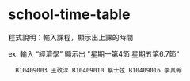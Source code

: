 # school-time-table

   程式說明：輸入課程，顯示出上課的時間
   
   
   
   ex:
      輸入 “經濟學” 
      顯示出 "星期一第4節 星期五第6.7節“
      
      B10409003 王政淳 B10409010 蔡士弦 B10409016 李其翰
      
